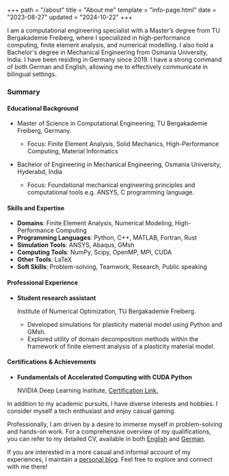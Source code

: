 +++
path = "/about"
title = "About me"
template = "info-page.html"
date = "2023-08-27"
updated = "2024-10-22"
+++

I am a computational engineering specialist with a Master’s degree from TU Bergakademie Freiberg, where I specialized in high-performance computing, finite element analysis, and numerical modelling. I also hold a Bachelor's degree in Mechanical Engineering from Osmania University, India. I have been residing in Germany since 2019. I have a strong command of both German and English, allowing me to effectively communicate in bilingual settings.

### Summary
#### Educational Background
- Master of Science in Computational Engineering, TU Bergakademie Freiberg, Germany.
    - Focus: Finite Element Analysis, Solid Mechanics, High-Performance Computing, Material Informatics

- Bachelor of Engineering in Mechanical Engineering, Osmania University, Hyderabd, India
    - Focus: Foundational mechanical engineering principles and computational tools e.g. ANSYS, C programming language.

#### Skills and Expertise

- **Domains**: Finite Element Analysis, Numerical Modeling, High-Performance Computing
- **Programming Languages**: Python, C++, MATLAB, Fortran, Rust
- **Simulation Tools**: ANSYS, Abaqus, GMsh
- **Computing Tools**: NumPy, Scipy, OpenMP, MPI, CUDA
- **Other Tools**: LaTeX
- **Soft Skills**: Problem-solving, Teamwork, Research, Public speaking

#### Professional Experience

 - **Student research assistant**

    Institute of Numerical Optimization, TU Bergakademie Freiberg.

    - Developed simulations for plasticity material model using Python and GMsh.
    - Explored utility of domain decomposition methods within the framework of finite element analysis of a plasticity material model.

#### Certifications & Achievements

-  **Fundamentals of Accelerated Computing with CUDA Python**

    NVIDIA Deep Learning Institute, [Certification Link.](https://learn.nvidia.com/certificates?id=PCHBvThzT6G3SzWNiZdWww)

In addition to my academic pursuits, I have diverse interests and hobbies. I consider myself a tech enthusiast and enjoy casual gaming.

Professionally, I am driven by a desire to immerse myself in problem-solving and hands-on work. For a comprehensive overview of my qualifications, you can refer to my detailed CV, available in both [English](pdf/CV_Venkata-Mukund-Kashyap_Yedunuthala.pdf) and [German](pdf/Lebenslauf_Venkata-Mukund-Kashyap_Yedunuthala.pdf).

If you are interested in a more casual and informal account of my experiences, I maintain a [personal blog](https://blog.mukund-yedunuthala.de/). Feel free to explore and connect with me there!
